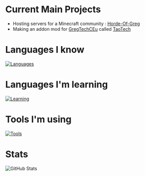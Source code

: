 # Current Main Projects
- Hosting servers for a Minecraft community : [Horde-Of-Greg](https://status.horde-of-greg.com/)
- Making an addon mod for [GregTechCEu](https://github.com/GregTechCEu) called [TaoTech](https://github.com/D-Alessian/TaoTech)
  
# Languages I know
  
[![Languages](https://skillicons.dev/icons?i=arduino,latex)](https://skillicons.dev)<br/>

# Languages I'm learning
  
[![Learning](https://skillicons.dev/icons?i=js,java,css,html,php,ruby,py)](https://skillicons.dev)<br/>

# Tools I'm using
  
[![Tools](https://skillicons.dev/icons?i=idea,cloudflare,docker,figma,mysql,nodejs,rails,vscode)](https://skillicons.dev)<br/>


# Stats
  
![GitHub Stats](https://github-readme-stats.vercel.app/api?username=D-Alessian&show_icons=true&theme=dark&count_private=true&include_all_commits=true&hide_border=true)
